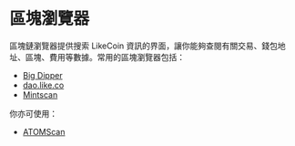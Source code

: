 # 區塊瀏覽器

區塊鏈瀏覽器提供搜索 LikeCoin 資訊的界面，讓你能夠查閱有關交易、錢包地址、區塊、費用等數據。常用的區塊瀏覽器包括：

* [Big Dipper](big-dipper.md)
* [dao.like.co](dao.like.co.md)
* [Mintscan](mintscan.md)

你亦可使用：

* [ATOMScan](https://atomscan.com/likecoin)
